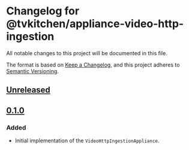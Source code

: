 # Changelog for @tvkitchen/appliance-video-http-ingestion

All notable changes to this project will be documented in this file.

The format is based on [Keep a Changelog](https://keepachangelog.com/en/1.0.0/),
and this project adheres to [Semantic Versioning](https://semver.org/spec/v2.0.0.html).

## [Unreleased]

## [0.1.0]
### Added
- Initial implementation of the `VideoHttpIngestionAppliance`.

[Unreleased]: https://github.com/tvkitchen/appliances/releases/tag/@tvkitchen/appliance-video-http-ingestion@0.1.0...HEAD
[0.1.0]: https://github.com/tvkitchen/appliances/releases/tag/@tvkitchen/appliance-video-http-ingestion@0.1.0


